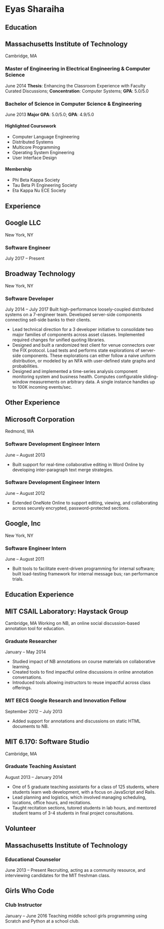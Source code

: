 Eyas Sharaiha
=============

Education
---------

## Massachusetts Institute of Technology
Cambridge, MA

### Master of Engineering in Electrical Engineering & Computer Science
June 2014
**Thesis**: Enhancing the Classroom Experience with Faculty Curated Discussions; **Concentration**: Computer Systems; **GPA**: 5.0/5.0

### Bachelor of Science in Computer Science & Engineering
June 2013
**Major GPA**: 5.0/5.0; **GPA**: 4.9/5.0

#### Highlighted Coursework
* Computer Language Engineering
* Distributed Systems
* Multicore Programming
* Operating System Engineering
* User Interface Design

#### Membership
* Phi Beta Kappa Society
* Tau Beta Pi Engineering Society
* Eta Kappa Nu ECE Society

Experience
----------

## Google LLC
New York, NY

### Software Engineer
July 2017 – Present

## Broadway Technology
New York, NY

### Software Developer
July 2014 – July 2017
Built high-performance loosely-coupled distributed systems on a 7-engineer team. Developed
 server-side components connecting sell-side banks to their clients.
* Lead technical direction for a 3 developer initiative to consolidate two major families of
 components across asset classes. Implemented required changes for unified quoting libraries.
* Designed and built a randomized test client for venue connectors over the FIX protocol. Load tests
 and performs state explorations of server-side components. These explorations can either follow a
 naive uniform distribution, or modeled by an NFA with user-defined state graphs and probabilities.
* Designed and implemented a time-series analysis component monitoring system and business health.
 Computes configurable sliding-window measurements on arbitrary data. A single instance handles up
 to 100K incoming events/sec.

Other Experience
----------------

## Microsoft Corporation
Redmond, WA

### Software Development Engineer Intern
June – August 2013
* Built support for real-time collaborative editing in Word Online by developing inter-paragraph text merge strategies.

### Software Development Engineer Intern
June – August 2012
* Extended OneNote Online to support editing, viewing, and collaborating across securely encrypted, password-protected sections.

## Google, Inc
New York, NY

### Software Engineer Intern
June – August 2011
* Built tools to facilitate event-driven programming for internal software; built load-testing framework for internal message bus; ran performance trials.

Education Experience
--------------------

## MIT CSAIL Laboratory: Haystack Group
Cambridge, MA
Working on NB, an online social discussion-based annotation tool for education.

### Graduate Researcher
January – May 2014
* Studied impact of NB annotations on course materials on collaborative learning.
* Created tools to find impactful online discussions in online annotation conversations.
* Introduced tools allowing instructors to reuse impactful across class offerings.

### MIT EECS Google Research and Innovation Fellow
September 2012 – July 2013
* Added support for annotations and discussions on static HTML documents to NB.

## MIT 6.170: Software Studio
Cambridge, MA

### Graduate Teaching Assistant
August 2013 – January 2014
* One of 5 graduate teaching assistants for a class of 125 students, where students learn web development, with a focus on JavaScript and Rails.
* Lead planning and logistics, which involved managing scheduling, locations, office hours, and recitations.
* Taught recitation sections, tutored students in lab hours, and mentored student teams of 3-4 students in final project consultations.

Volunteer
---------

## Massachusetts Institute of Technology
### Educational Counselor
June 2013 – Present
Recruiting, acting as a community resource, and interviewing candidates for the MIT freshman class.

## Girls Who Code
### Club Instructor
January – June 2016
Teaching middle school girls programming using Scratch and Python at a school club.
